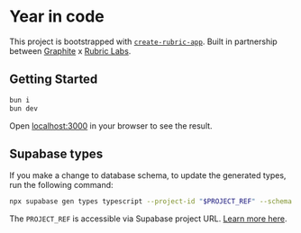 # Year in code

This project is bootstrapped with [`create-rubric-app`](https://github.com/RubricLab/create-rubric-app). Built in partnership between [Graphite](https://graphite.dev/) x [Rubric Labs](https://rubriclabs.com/).

## Getting Started

```sh
bun i
bun dev
```

Open [localhost:3000](http://localhost:3000) in your browser to see the result.

## Supabase types

If you make a change to database schema, to update the generated types, run the following command:

```sh
npx supabase gen types typescript --project-id "$PROJECT_REF" --schema public > lib/types/supabase.ts
```

The `PROJECT_REF` is accessible via Supabase project URL. [Learn more here](https://supabase.com/docs/guides/api/rest/generating-types#generating-types-using-supabase-cli).
